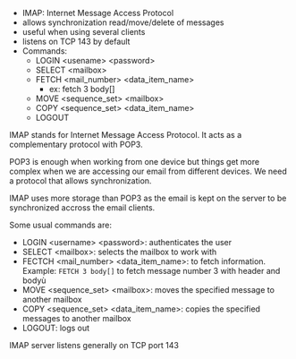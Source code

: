 - IMAP: Internet Message Access Protocol
- allows synchronization read/move/delete of messages
- useful when using several clients
- listens on TCP 143 by default
- Commands:
	- LOGIN \<usename> \<password>
	- SELECT \<mailbox>
	- FETCH <mail_number> <data_item_name> 
		- ex: fetch 3 body\[]
	- MOVE <sequence_set> \<mailbox>
	- COPY <sequence_set> <data_item_name>
	- LOGOUT

IMAP stands for Internet Message Access Protocol. It acts as a complementary protocol with POP3. 

POP3 is enough when working from one device but things get more complex when we are accessing our email from different devices. We need a protocol that allows synchronization.

IMAP uses more storage than POP3 as the email is kept on the server to be synchronized accross the email clients.

Some usual commands are:
- LOGIN \<username> \<password>: authenticates the user
- SELECT \<mailbox>: selects the mailbox to work with
- FECTCH \<mail_number> \<data_item_name>: to fetch information. Example: `FETCH 3 body[]` to fetch message number 3 with header and bodyù
- MOVE <sequence_set> \<mailbox>: moves the specified message to another mailbox 
- COPY <sequence_set> <data_item_name>: copies the specified messages to another mailbox
- LOGOUT: logs out

IMAP server listens generally on TCP port 143